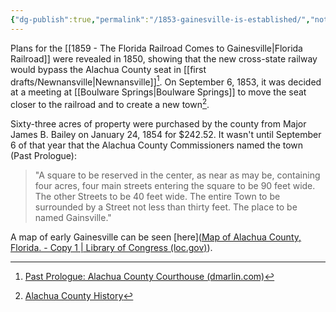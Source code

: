 ```yaml
---
{"dg-publish":true,"permalink":"/1853-gainesville-is-established/","noteIcon":"1","created":"","updated":""}
---
```


Plans for the [[1859 - The Florida Railroad Comes to Gainesville\|Florida Railroad]] were revealed in 1850, showing that the new cross-state railway would bypass the Alachua County seat in [[first drafts/Newnansville\|Newnansville]][^1]. On September 6, 1853, it was decided at a meeting at [[Boulware Springs\|Boulware Springs]] to move the seat closer to the railroad and to create a new town[^2]. 

Sixty-three acres of property were purchased by the county from Major James B. Bailey on January 24, 1854 for $242.52. It wasn't until September 6 of that year that the Alachua County Commissioners named the town (Past Prologue):

>"A square to be reserved in the center, as near as may be, containing four acres, four main streets entering the square to be 90 feet wide. The other Streets to be 40 feet wide. The entire Town to be surrounded by a Street not less than thirty feet. The place to be named Gainsville."

A map of early Gainesville can be seen [here]([Map of Alachua County, Florida. - Copy 1 | Library of Congress (loc.gov)](https://www.loc.gov/resource/g3933a.la000072/?r=0.67,0.44,0.061,0.049,0)). 

[^1]: [Past Prologue: Alachua County Courthouse (dmarlin.com)](https://dmarlin.com/pastprologue/blog/alachua-county-courthouse/)
[^2]: [Alachua County History](https://alachuacounty.us/govt/pages/alachuacountyhistory.aspx#:~:text=Originally%20part%20of%20the%20Arredondo,Georgia%20border%20to%20Tampa%20Bay.)